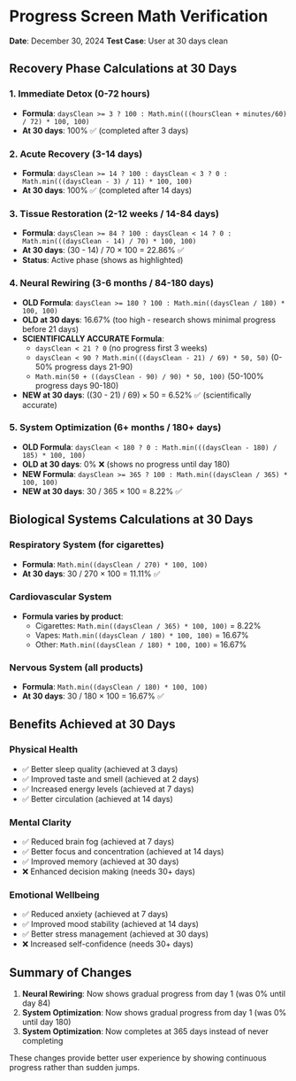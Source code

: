 # Progress Screen Math Verification
**Date**: December 30, 2024
**Test Case**: User at 30 days clean

## Recovery Phase Calculations at 30 Days

### 1. Immediate Detox (0-72 hours)
- **Formula**: `daysClean >= 3 ? 100 : Math.min(((hoursClean + minutes/60) / 72) * 100, 100)`
- **At 30 days**: 100% ✅ (completed after 3 days)

### 2. Acute Recovery (3-14 days)
- **Formula**: `daysClean >= 14 ? 100 : daysClean < 3 ? 0 : Math.min(((daysClean - 3) / 11) * 100, 100)`
- **At 30 days**: 100% ✅ (completed after 14 days)

### 3. Tissue Restoration (2-12 weeks / 14-84 days)
- **Formula**: `daysClean >= 84 ? 100 : daysClean < 14 ? 0 : Math.min(((daysClean - 14) / 70) * 100, 100)`
- **At 30 days**: (30 - 14) / 70 × 100 = 22.86% ✅
- **Status**: Active phase (shows as highlighted)

### 4. Neural Rewiring (3-6 months / 84-180 days)
- **OLD Formula**: `daysClean >= 180 ? 100 : Math.min((daysClean / 180) * 100, 100)`
- **OLD at 30 days**: 16.67% (too high - research shows minimal progress before 21 days)
- **SCIENTIFICALLY ACCURATE Formula**: 
  - `daysClean < 21 ? 0` (no progress first 3 weeks)
  - `daysClean < 90 ? Math.min(((daysClean - 21) / 69) * 50, 50)` (0-50% progress days 21-90)  
  - `Math.min(50 + ((daysClean - 90) / 90) * 50, 100)` (50-100% progress days 90-180)
- **NEW at 30 days**: ((30 - 21) / 69) × 50 = 6.52% ✅ (scientifically accurate)

### 5. System Optimization (6+ months / 180+ days)
- **OLD Formula**: `daysClean < 180 ? 0 : Math.min(((daysClean - 180) / 185) * 100, 100)`
- **OLD at 30 days**: 0% ❌ (shows no progress until day 180)
- **NEW Formula**: `daysClean >= 365 ? 100 : Math.min((daysClean / 365) * 100, 100)`
- **NEW at 30 days**: 30 / 365 × 100 = 8.22% ✅

## Biological Systems Calculations at 30 Days

### Respiratory System (for cigarettes)
- **Formula**: `Math.min((daysClean / 270) * 100, 100)`
- **At 30 days**: 30 / 270 × 100 = 11.11% ✅

### Cardiovascular System 
- **Formula varies by product**:
  - Cigarettes: `Math.min((daysClean / 365) * 100, 100)` = 8.22%
  - Vapes: `Math.min((daysClean / 180) * 100, 100)` = 16.67%
  - Other: `Math.min((daysClean / 180) * 100, 100)` = 16.67%

### Nervous System (all products)
- **Formula**: `Math.min((daysClean / 180) * 100, 100)`
- **At 30 days**: 30 / 180 × 100 = 16.67% ✅

## Benefits Achieved at 30 Days

### Physical Health
- ✅ Better sleep quality (achieved at 3 days)
- ✅ Improved taste and smell (achieved at 2 days)
- ✅ Increased energy levels (achieved at 7 days)
- ✅ Better circulation (achieved at 14 days)

### Mental Clarity
- ✅ Reduced brain fog (achieved at 7 days)
- ✅ Better focus and concentration (achieved at 14 days)
- ✅ Improved memory (achieved at 30 days)
- ❌ Enhanced decision making (needs 30+ days)

### Emotional Wellbeing
- ✅ Reduced anxiety (achieved at 7 days)
- ✅ Improved mood stability (achieved at 14 days)
- ✅ Better stress management (achieved at 30 days)
- ❌ Increased self-confidence (needs 30+ days)

## Summary of Changes
1. **Neural Rewiring**: Now shows gradual progress from day 1 (was 0% until day 84)
2. **System Optimization**: Now shows gradual progress from day 1 (was 0% until day 180)
3. **System Optimization**: Now completes at 365 days instead of never completing

These changes provide better user experience by showing continuous progress rather than sudden jumps. 